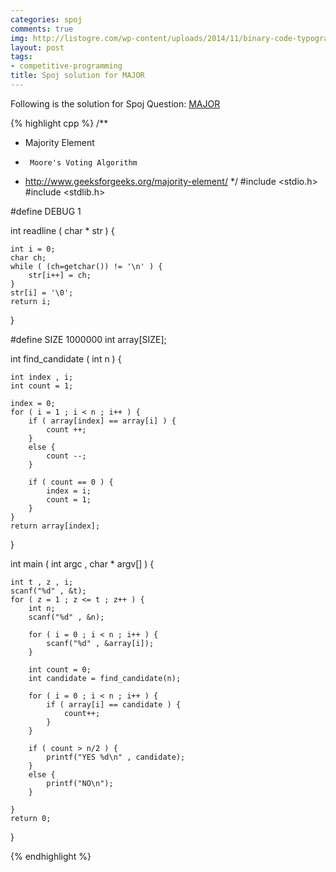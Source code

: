 ```yaml
---
categories: spoj
comments: true
img: http://listogre.com/wp-content/uploads/2014/11/binary-code-typography-hd-wallpaper-1920x1080-2619-672x372.png
layout: post
tags:
- competitive-programming
title: Spoj solution for MAJOR
---
```


Following is the solution for Spoj Question: [MAJOR](http://www.spoj.com/problems/MAJOR/)

{% highlight cpp %}
/**
 *	Majority Element
 *		Moore's Voting Algorithm
 *	http://www.geeksforgeeks.org/majority-element/
 */
#include <stdio.h>
#include <stdlib.h>

#define DEBUG 1

int readline ( char * str ) {

	int i = 0;
	char ch;
	while ( (ch=getchar()) != '\n' ) {
		str[i++] = ch;
	}
	str[i] = '\0';
	return i;
}

#define SIZE 1000000
int array[SIZE];

int find_candidate ( int n ) {

	int index , i;
	int count = 1;

	index = 0;
	for ( i = 1 ; i < n ; i++ ) {
		if ( array[index] == array[i] ) {
			count ++;
		}
		else {
			count --;
		}

		if ( count == 0 ) {
			index = i;
			count = 1;
		}
	}
	return array[index];
}

int main ( int argc , char * argv[] ) {

	int t , z , i;
	scanf("%d" , &t);
	for ( z = 1 ; z <= t ; z++ ) {
		int n;
		scanf("%d" , &n);

		for ( i = 0 ; i < n ; i++ ) {
			scanf("%d" , &array[i]);
		}

		int count = 0;
		int candidate = find_candidate(n);

		for ( i = 0 ; i < n ; i++ ) {
			if ( array[i] == candidate ) {
				count++;
			}
		}

		if ( count > n/2 ) {
			printf("YES %d\n" , candidate);
		}
		else {
			printf("NO\n");
		}

	}
	return 0;
}

{% endhighlight %}